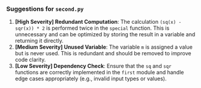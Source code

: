 ### Suggestions for `second.py`

1. **[High Severity] Redundant Computation**: The calculation `(sq(x) - sqr(x)) * 2` is performed twice in the `special` function. This is unnecessary and can be optimized by storing the result in a variable and returning it directly.
2. **[Medium Severity] Unused Variable**: The variable `m` is assigned a value but is never used. This is redundant and should be removed to improve code clarity.
3. **[Low Severity] Dependency Check**: Ensure that the `sq` and `sqr` functions are correctly implemented in the `first` module and handle edge cases appropriately (e.g., invalid input types or values).

